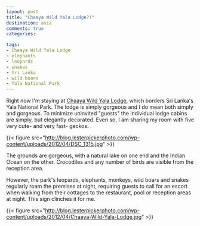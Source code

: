 ```yaml
---
layout: post
title: "Chaaya Wild Yala Lodge?!"
destination: asia
comments: true
categories:

tags:
- Chaaya Wild Yala Lodge
- elephants
- leopards
- snakes
- Sri Lanka
- wild boars
- Yala National Park
---
```

Right now I'm staying at <a href="http://www.chaayahotels.com/chaayawild.htm">Chaaya Wild Yala Lodge</a>, which borders Sri Lanka's Yala National Park. The lodge is simply gorgeous and I do mean both simply and gorgeous. To minimize uninvited "guests" the individual lodge cabins are simply, but elegantly decorated. Even so, I am sharing my room with five very cute- and very fast- geckos.

{{< figure src="http://blog.lesterpickerphoto.com/wp-content/uploads/2012/04/DSC_1315.jpg" >}}

The grounds are gorgeous, with a natural lake on one end and the Indian Ocean on the other. Crocodiles and any number of birds are visible from the reception area.

However, the park's leopards, elephants, monkeys, wild boars and snakes regularly roam the premises at night, requiring guests to call for an escort when walking from their cottages to the restaurant, pool or reception areas at night. This sign clinches it for me.

{{< figure src="http://blog.lesterpickerphoto.com/wp-content/uploads/2012/04/Chaaya-Wild-Yala-Lodge.jpg" >}}
